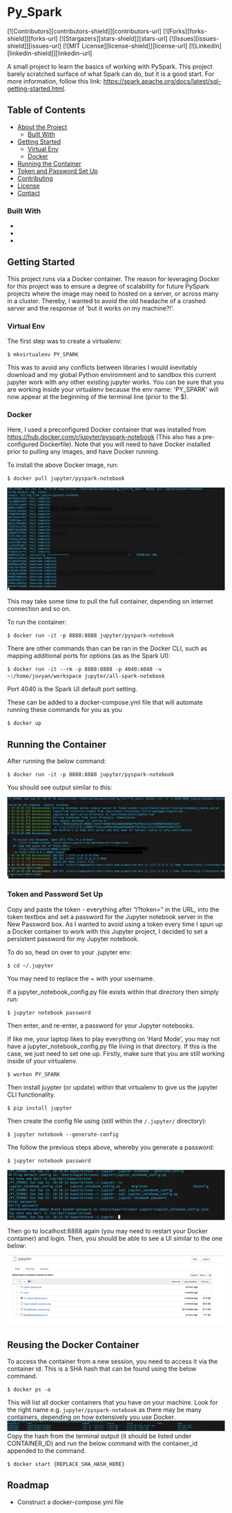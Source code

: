 # Py_Spark
[![Contributors][contributors-shield]][contributors-url]
[![Forks][forks-shield]][forks-url]
[![Stargazers][stars-shield]][stars-url]
[![Issues][issues-shield]][issues-url]
[![MIT License][license-shield]][license-url]
[![LinkedIn][linkedin-shield]][linkedin-url]
<!--[https://www.linkedin.com/in/kay-wilkinson-3a771a127/?originalSubdomain=nl] -->
A small project to learn the basics of working with PySpark. 
This project barely scratched surface of what Spark can do, but it is a good start. For more information, follow this link:
https://spark.apache.org/docs/latest/sql-getting-started.html.
<!-- TABLE OF CONTENTS -->
## Table of Contents

* [About the Project](#about-the-project)
  * [Built With](#built-with)
* [Getting Started](#getting-started)
  * [Virtual Env](#prerequisites)
  * [Docker](#installation)
* [Running the Container](#usage)
* [Token and Password Set Up](#roadmap)
* [Contributing](#contributing)
* [License](#license)
* [Contact](#contact)
### Built With

* []()
* []()
* []()

## Getting Started

This project runs via a Docker container. The reason for leveraging Docker for this project was to ensure a degree of scalability for future PySpark projects where the image may need to hosted on a server, or across many in a cluster. Thereby, I wanted to avoid the old headache of a crashed server and the response of 'but it works on my machine?!'. 

### Virtual Env
The first step was to create a virtualenv:
```
$ mkvirtualenv PY_SPARK
```

This was to avoid any conflicts between libraries I would inevitably download and my global Python environment and to sandbox this current jupyter work with any other existing jupyter works.
You can be sure that you are working inside your virtualenv because the env name: 'PY_SPARK' will now appear at the beginning of the terminal line (prior to the $). 

### Docker
Here, I used a preconfigured Docker container that was installed from https://hub.docker.com/r/jupyter/pyspark-notebook
(This also has a pre-configured Dockerfile).
Note that you will need to have Docker installed prior to pulling any images, and have Docker running.

To install the above Docker image, run:
```
$ docker pull jupyter/pyspark-notebook
```
![alt text](https://github.com/Kay-Wilkinson/Py_Spark/blob/master/ReadMe_Images/docker_pull.png)

This may take some time to pull the full container, depending on internet connection and so on. 

To run the container:
```
$ docker run -it -p 8888:8888 jupyter/pyspark-notebook
```

There are other commands than can be ran in the Docker CLI, such as mapping additional ports for options (as as the Spark UI):
```
$ docker run -it --rm -p 8888:8888 -p 4040:4040 -v ~:/home/jovyan/workspace jupyter/all-spark-notebook
```
Port 4040 is the Spark UI default port setting. 

These can be added to a docker-compose.yml file that will automate running these commands for you as you 
```
$ docker up
```

## Running the Container

After running the below command:
```
$ docker run -it -p 8888:8888 jupyter/pyspark-notebook
```
You should see output similar to this:

![alt text](https://github.com/Kay-Wilkinson/Py_Spark/blob/master/ReadMe_Images/token_stuff.png)

### Token and Password Set Up
Copy and paste the token - everything after “/?token=” in the URL, into the token textbox and set a password for the Jupyter notebook server in the New Password box.
As I wanted to avoid using a token every time I spun up a Docker container to work with this Jupyter project, I decided to set a persistent password for my Jupyter notebook. 

To do so, head on over to your .jupyter env:
```
$ cd ~/.jupyter
```
You may need to replace the ~ with your username. 

If a jupyter_notebook_config.py file exists within that directory then simply run:

```
$ jupyter notebook password
```
Then enter, and re-enter, a password for your Jupyter notebooks. 

If like me, your laptop likes to play everything on 'Hard Mode', you may not have a jupyter_notebook_config.py file living in that directory. If this is the case, we just need to set one up. 
Firstly, make sure that you are still working inside of your virtualenv.
```
$ workon PY_SPARK
```
Then install juypter (or update) within that virtualenv to give us the jupyter CLI functionality. 
```
$ pip install jupyter
```
Then create the config file using (still within the `/.jupyter/` directory):
```
$ jupyter notebook --generate-config
```

The follow the previous steps above, whereby you generate a password:
```
$ jupyter notebook password
```
![alt text](https://github.com/Kay-Wilkinson/Py_Spark/blob/master/ReadMe_Images/juypter_config_setup.png)

Then go to localhost:8888 again (you may need to restart your Docker container) and login. Then, you should be able to see a UI similar to the one below:

![alt text](https://github.com/Kay-Wilkinson/Py_Spark/blob/master/ReadMe_Images/ayy_its_a_ui.png)

## Reusing the Docker Container
To access the container from a new session, you need to access it via the container id. This is a SHA hash that can be found using the below command. 
```
$ docker ps -a
```
This will list all docker containers that you have on your machine. Look for the right name e.g. `jupyter/pyspark-notebook` as there may be many containers, depending on how extensively you use Docker. 
![alt text](https://github.com/Kay-Wilkinson/Py_Spark/blob/master/ReadMe_Images/docker_ps_containers.png)
Copy the hash from the terminal output (it should be listed under CONTAINER_ID) and run the below command with the container_id appended to the command.
```
$ docker start {REPLACE_SHA_HASH_HERE}
```

## Roadmap

* Construct a docker-compose.yml file
